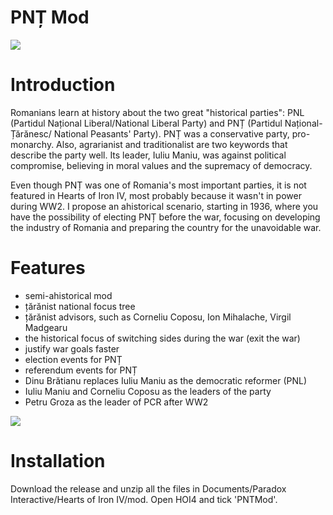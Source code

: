 # PNȚ Mod

![](https://i.imgur.com/ZqHzFM1.png)

Introduction
============

Romanians learn at history about the two great "historical parties": PNL (Partidul Național Liberal/National Liberal Party) and PNȚ (Partidul Național-Țărănesc/ National Peasants' Party). PNȚ was a conservative party, pro-monarchy. Also, agrarianist and traditionalist are two keywords that describe the party well. Its leader, 
Iuliu Maniu, was against political compromise, believing in moral values and the supremacy of democracy.

Even though PNȚ was one of Romania's most important parties, it is not featured in Hearts of Iron IV, most probably because it wasn't in power during WW2. I propose an ahistorical scenario, starting in 1936, where you have the possibility of electing PNȚ before the war, focusing on developing the industry of Romania and preparing the country for the unavoidable war.

Features
========

* semi-ahistorical mod
* țărănist national focus tree
* țărănist advisors, such as Corneliu Coposu, Ion Mihalache, Virgil Madgearu
* the historical focus of switching sides during the war (exit the war)
* justify war goals faster
* election events for PNȚ
* referendum events for PNȚ
* Dinu Brătianu replaces Iuliu Maniu as the democratic reformer (PNL)
* Iuliu Maniu and Corneliu Coposu as the leaders of the party
* Petru Groza as the leader of PCR after WW2

![](https://i.imgur.com/07alKUb.png)

Installation
============

Download the release and unzip all the files in Documents/Paradox Interactive/Hearts of Iron IV/mod.
Open HOI4 and tick 'PNTMod'.